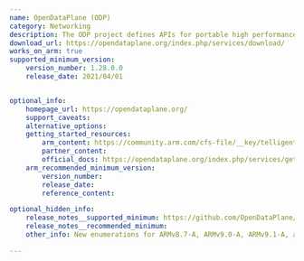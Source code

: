 ```yaml
---
name: OpenDataPlane (ODP)
category: Networking
description: The ODP project defines APIs for portable high performance data plane applications. The APIs enable various implementation strategies without letting the application know about the implementation details.
download_url: https://opendataplane.org/index.php/services/download/
works_on_arm: true
supported_minimum_version:
    version_number: 1.28.0.0
    release_date: 2021/04/01


optional_info:
    homepage_url: https://opendataplane.org/
    support_caveats:
    alternative_options:
    getting_started_resources:
        arm_content: https://community.arm.com/cfs-file/__key/telligent-evolution-components-attachments/01-1996-00-00-00-00-62-45/ODP-White-Paper_5F00_Final.pdf
        partner_content:
        official_docs: https://opendataplane.org/index.php/services/get-started/
    arm_recommended_minimum_version:
        version_number:
        release_date:
        reference_content:

optional_hidden_info:
    release_notes__supported_minimum: https://github.com/OpenDataPlane/odp/releases/tag/v1.28.0.0
    release_notes__recommended_minimum:
    other_info: New enumerations for ARMv8.7-A, ARMv9.0-A, ARMv9.1-A, and ARMv9.2-A ISA versions were added in version 1.28.0.0. However, version 1.36.0.0 is the minimum version that successfully got built and tested on the neoverse N1. Before version 1.36.0.0, the build fails on both Linux/ARM64 and Linux/AMD64 platforms because HMAC_CTX_free is deprecated since OpenSSL 3.0.

---
```

